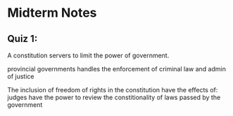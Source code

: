 # Midterm Notes

## Quiz 1:

A constitution servers to limit the power of government.

provincial governments handles the enforcement of criminal law and admin of justice

The inclusion of freedom of rights in the constitution have the effects of:
judges have the power to review the constitionality of laws passed by the government